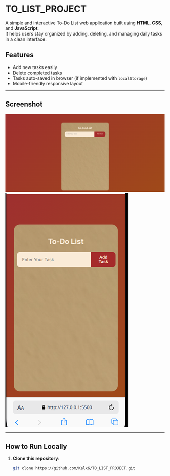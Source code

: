 # TO_LIST_PROJECT

A simple and interactive To-Do List web application built using **HTML**, **CSS**, and **JavaScript**.  
It helps users stay organized by adding, deleting, and managing daily tasks in a clean interface.

## Features

- Add new tasks easily
- Delete completed tasks
- Tasks auto-saved in browser (if implemented with `localStorage`)
- Mobile-friendly responsive layout

---

## Screenshot

![Screenshot](image/Screenshoot1.png)
![Screenshot](image/Screensho0t2.png)

---

## How to Run Locally

1. **Clone this repository**:
   ```bash
   git clone https://github.com/Kalx6/TO_LIST_PROJECT.git
   ```
